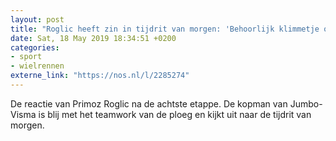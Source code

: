 ```yaml
---
layout: post
title: "Roglic heeft zin in tijdrit van morgen: 'Behoorlijk klimmetje op het eind'"
date: Sat, 18 May 2019 18:34:51 +0200
categories: 
- sport 
- wielrennen 
externe_link: "https://nos.nl/l/2285274"
---
```


De reactie van Primoz Roglic na de achtste etappe. De kopman van Jumbo-Visma is blij met het teamwork van de ploeg en kijkt uit naar de tijdrit van morgen.
